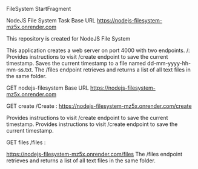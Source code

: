FileSystem
StartFragment

NodeJS File System Task
Base URL
https://nodejs-filesystem-mz5x.onrender.com﻿

This repository is created for NodeJS File System

This application creates a web server on port 4000 with two endpoints.
/: Provides instructions to visit /create endpoint to save the current timestamp.
Saves the current timestamp to a file named dd-mm-yyyy-hh-mm-ss.txt.
The /files endpoint retrieves and returns a list of all text files in the same folder.


GET
nodejs-filesystem
Base URL
https://nodejs-filesystem-mz5x.onrender.com



GET
create
/Create :
https://nodejs-filesystem-mz5x.onrender.com/create


Provides instructions to visit /create endpoint to save the current timestamp.
Provides instructions to visit /create endpoint to save the current timestamp.


GET
files
/files :

https://nodejs-filesystem-mz5x.onrender.com/files
The /files endpoint retrieves and returns a list of all text files in the same folder.



